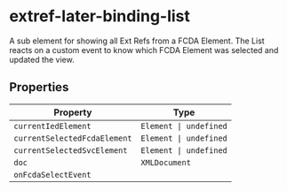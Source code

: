# extref-later-binding-list

A sub element for showing all Ext Refs from a FCDA Element.
The List reacts on a custom event to know which FCDA Element was selected and updated the view.

## Properties

| Property                     | Type                   |
|------------------------------|------------------------|
| `currentIedElement`          | `Element \| undefined` |
| `currentSelectedFcdaElement` | `Element \| undefined` |
| `currentSelectedSvcElement`  | `Element \| undefined` |
| `doc`                        | `XMLDocument`          |
| `onFcdaSelectEvent`          |                        |
